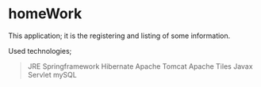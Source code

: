 # homeWork

This application;
it is the registering and listing of some information.

Used technologies;

>JRE 
>Springframework
>Hibernate
>Apache Tomcat
>Apache Tiles
>Javax Servlet
>mySQL
